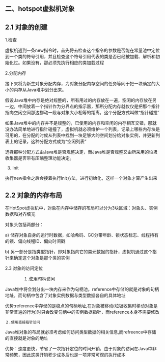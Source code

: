 
## 二、hotspot虚拟机对象

## 2.1 对象的创建

1.检查 

虚拟机遇到一条new指令时，首先将去检查这个指令的参数是否能在常量池中定位到一个类的符号引用，并且检查这个符号引用代表的类是否已经被加载、解析和初始化过。如果没有，那必须先执行相应的类加载过程

2.分配内存 

接下来将为新生对象分配内存，为对象分配内存空间的任务等同于把一块确定的大小的内存从Java堆中划分出来。

假设Java堆中内存是绝对规整的，所有用过的内存放在一遍，空闲的内存放在另一边，中间放着一个指针作为分界点的指示器，那所分配内存就仅仅是把那个指针指向空闲空间那边挪动一段与对象大小相等的距离，这个分配方式叫做“指针碰撞”

如果Java堆中的内存并不是规整的，已使用的内存和空闲的内存相互交错，那就没办法简单地进行指针碰撞了，虚拟机就必须维护一个列表，记录上哪些内存块是可用的，在分配的时候从列表中找到一块足够大的空间划分给对象实例，并更新列表上的记录，这种分配方式成为“空闲列表”

选择那种分配方式由Java堆是否规整决定，而Java堆是否规整又由所采用的垃圾收集器是否带有压缩整理功能决定。

3. Init

执行new指令之后会接着执行Init方法，进行初始化，这样一个对象才算产生出来

## 2.2 对象的内存布局

在HotSpot虚拟机中，对象在内存中储存的布局可以分为3块区域：对象头、实例数据和对齐填充

对象头包括两部分：

a) 储存对象自身的运行时数据，如哈希码、GC分带年龄、锁状态标志、线程持有的锁、偏向线程ID、偏向时间戳

b) 另一部分是指类型指针，即对象指向它的类元数据的指针，虚拟机通过这个指针来确定这个对象是那个类的实例

2.3 对象的访问定位　　

　　
  　　１.使用句柄访问

Java堆中将会划分出一块内存来作为句柄池，reference中存储的就是对象的句柄地址，而句柄中包含了对象实例数据与类型数据各自的具体地址

优势:reference中存储的是稳点的句柄地址,在对象被移动(垃圾收集时移动对象是非常普遍的行为)时只会改变句柄中的实例数据指针，而reference本身不需要修改

    ２.使用直接指针访问

Java堆对象的布局就必须考虑如何访问类型数据的相关信息,而refreence中存储的直接就是对象的地址

优势：速度更快，节省了一次指针定位的时间开销，由于对象的访问在Java中非常频繁，因此这类开销积少成多后也是一项非常可观的执行成本
